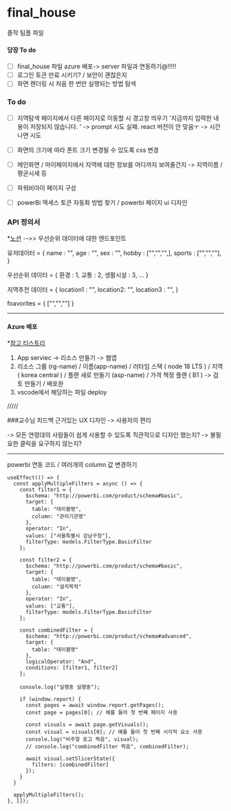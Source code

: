 # final_house
졸작 팀플 파일

#### 당장 To do
- [ ] final_house 파일 azure 배포-> server 파일과 연동하기@!!!!!
- [ ] 로그인 토큰 만료 시키기? / 보안이 괜찮은지
- [ ] 화면 렌더링 시 처음 한 번만 실행되는 방법 탐색

### To do

- [ ] 지역탐색 페이지에서 다른 페이지로 이동할 시 경고창 띄우기 '지금까지 입력한 내용이 저장되지 않습니다. ' -> prompt 시도 실패. react 버전이 안 맞음ㅜ -> 시간나면 시도
- [ ] 화면의 크기에 따라 폰트 크기 변경될 수 있도록 css 변경
- [ ] 메인화면 / 마이페이지에서 지역에 대한 정보를 어디까지 보여줄건지 -> 지역이름 / 평균시세 등
- [ ] 파워비아이 페이지 구성

- [ ] powerBi 액세스 토큰 자동화 방법 찾기 / powerbi 페이지 ui 디자인 

### API 정의서
*[노션](https://www.notion.so/2-29540c534eb54de2808f282591fea938)
-->> 우선순위 데이터에 대한 엔드포인트

유저데이터 = {
name : "",
age : "",
sex : "",
hobby : ["","","",],
sports : ["","",""],
}

우선순위 데이터 = {
환경 : 1,
교통 : 2,
생활시설 : 3,
...
}

지역추천 데이터 = {
location1 : "",
location2: "",
location3 : "",
}

foavorites = {
["","",""]
}

---------------------------------------------

#### Azure 배포
*[참고 티스토리](https://zigispace.net/1111)


1. App serviec -> 리소스 만들기 -> 웹앱 
2. 리소스 그룹 (rg-name) / 이름(app-name) / 러타임 스택 ( node 18 LTS ) / 지역 ( korea central ) / 플랜 새로 만들기 (asp-name) / 가격 책정 플랜 ( B1 ) -> 검토 만들기 / 배포완
3. vscode에서 해당하는 파일 deploy

   
/////

###교수님 피드백
근거있는 UX 디자인 -> 사용자의 편리

-> 모든 연령대의 사람들이 쉽게 사용할 수 있도록 직관적으로 디자인 했는지?
-> 불필요한 클릭을 요구하지 않는지?




----------------------------
powerbi 연동 코드 / 여러개의 column 값 변경하기
```
useEffect(() => {
  const applyMultipleFilters = async () => {
    const filter1 = {
      $schema: "http://powerbi.com/product/schema#basic",
      target: {
        table: "테이블명",
        column: "관리기관명"
      },
      operator: "In",
      values: ["서울특별시 강남구청"],
      filterType: models.FilterType.BasicFilter
    };

    const filter2 = {
      $schema: "http://powerbi.com/product/schema#basic",
      target: {
        table: "테이블명",
        column: "설치목적"
      },
      operator: "In",
      values: ["교통"],
      filterType: models.FilterType.BasicFilter
    };

    const combinedFilter = {
      $schema: "http://powerbi.com/product/schema#advanced",
      target: {
        table: "테이블명"
      },
      logicalOperator: "And",
      conditions: [filter1, filter2]
    };

    console.log("실행중 실행중");

    if (window.report) {
      const pages = await window.report.getPages();
      const page = pages[0]; // 예를 들어 첫 번째 페이지 사용

      const visuals = await page.getVisuals();
      const visual = visuals[0]; // 예를 들어 첫 번째 시각적 요소 사용
      console.log("비주얼 로고 찍음", visual);
      // console.log("combinedFilter 찍음", combinedFilter);

      await visual.setSlicerState({
        filters: [combinedFilter]
      });
    }
  }

  applyMultipleFilters();
}, []);

```

